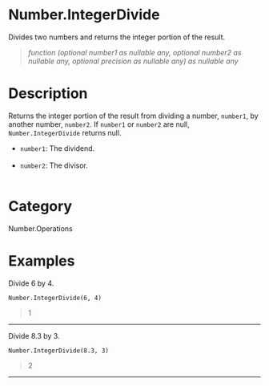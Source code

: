 ﻿# Number.IntegerDivide
Divides two numbers and returns the integer portion of the result.
> _function (optional number1 as nullable any, optional number2 as nullable any, optional precision as nullable any) as nullable any_
# Description 
Returns the integer portion of the result from dividing a number, <code>number1</code>, by another number, <code>number2</code>. 
    If <code>number1</code> or <code>number2</code> are null, <code>Number.IntegerDivide</code> returns null.     
      <ul>
        <li><code>number1</code>: The dividend.</li>        
        <li><code>number2</code>: The divisor.</li>        
      </ul>
# Category 
Number.Operations
# Examples 
Divide 6 by 4.
```
Number.IntegerDivide(6, 4)
```
> 1
***
Divide 8.3 by 3.
```
Number.IntegerDivide(8.3, 3)
```
> 2
***
